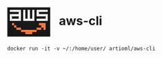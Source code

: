 # <img align="center" src="img/awslg.png" width="100">&nbsp;&nbsp; aws-cli

```
docker run -it -v ~/:/home/user/ artioml/aws-cli
```
